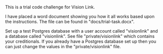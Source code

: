 <p>
This is a trial code challenge for Vision Link.

I have placed a word document showing you how it all works based upon the instructions. The file can be found in
"docs/trial-task.docx".

Set up a test Postgres database with a user account called "visionlink" and a database called "visionlink". 
See file "private/visionlink" which contains your creditionals. If you already have a Postgres database
set up then you can just change the values in the "private/visionlink" file.


</p>
